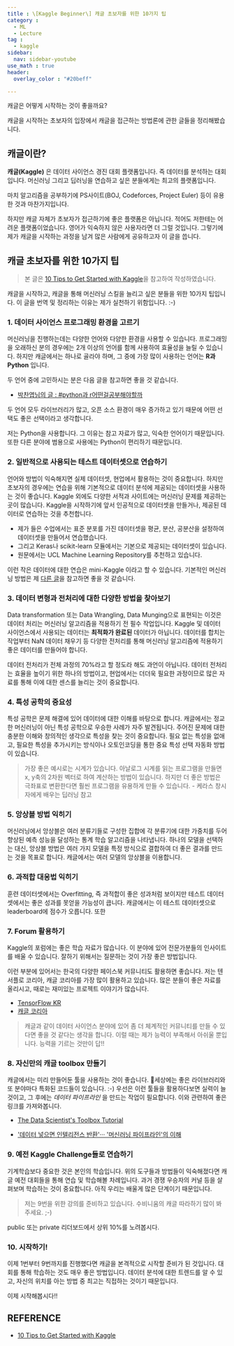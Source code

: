 ```yaml
---
title : \[Kaggle Beginner\] 캐글 초보자를 위한 10가지 팁
category :
  - ML
  - Lecture
tag :
  - kaggle
sidebar:
  nav: sidebar-youtube
use_math : true
header:
  overlay_color : "#20beff"

---
```


캐글은 어떻게 시작하는 것이 좋을까요?

캐글을 시작하는 초보자의 입장에서 캐글을 접근하는 방법론에 관한 글들을 정리해봤습니다.

## 캐글이란?

**캐글(Kaggle)** 은 데이터 사이언스 경진 대회 플랫폼입니다. 즉 데이터를 분석하는 대회입니다.
머신러닝 그리고 딥러닝을 연습하고 싶은 분들에게는 최고의 플랫폼입니다.

마치 알고리즘을 공부하기에 PS사이트(BOJ, Codeforces, Project Euler) 등이 유용한 것과 마찬가지입니다.

하지만 캐글 자체가 초보자가 접근하기에 좋은 플랫폼은 아닙니다. 적어도 저한테는 어려운 플랫폼이었습니다.
영어가 익숙하지 않은 사용자라면 더 그럴 것입니다. 그렇기에 제가 캐글을 시작하는 과정을 남겨 많은 사람에게 공유하고자 이 글을 씁니다.

## 캐글 초보자를 위한 10가지 팁

> 본 글은 [10 Tips to Get Started with Kaggle](https://opendatascience.com/10-tips-to-get-started-with-kaggle/)을 참고하여 작성하였습니다.

캐글을 시작하고, 캐글을 통해 머신러닝 스킬을 늘리고 싶은 분들을 위한 10가지 팁입니다.
이 글을 번역 및 정리하는 이유는 제가 실천하기 위함입니다. :-)

### 1. 데이터 사이언스 프로그래밍 환경을 고르기

머신러닝을 진행하는데는 다양한 언어와 다양한 환경을 사용할 수 있습니다.
프로그래밍을 오래하신 분의 경우에는 2개 이상의 언어를 함께 사용하여 효율성을 늘릴 수 있습니다.
하지만 캐글에서는 하나로 골라야 하며, 그 중에 가장 많이 사용하는 언어는 **R과 Python** 입니다.

두 언어 중에 고민하시는 분은 다음 글을 참고하면 좋을 것 같습니다.

- [박찬엽님의 글 : #python과 r어떤걸공부해야할까](https://www.facebook.com/story.php?story_fbid=2272737092766126&id=100000895736862&ref=bookmarks)

두 언어 모두 라이브러리가 많고, 오픈 소스 환경이 매우 증가하고 있기 때문에 어떤 선택도 좋은 선택이라고 생각합니다.

저는 Python을 사용합니다. 그 이유는 참고 자료가 많고, 익숙한 언어이기 때문입니다.
또한 다른 분야에 범용으로 사용에는 Python이 편리하기 때문입니다.

### 2. 일반적으로 사용되는 테스트 데이터셋으로 연습하기

언어와 방법이 익숙해지면 실제 데이터셋, 현업에서 활용하는 것이 중요합니다.
하지만 초보자의 경우에는 연습을 위해 기본적으로 데이터 분석에 제공되는 데이터셋을 사용하는 것이 좋습니다.
Kaggle 외에도 다양한 서적과 사이트에는 머신러닝 문제를 제공하는 곳이 많습니다.
Kaggle을 시작하기에 앞서 인공적으로 데이터셋을 만들거나, 제공된 데이터로 연습하는 것을 추천합니다.

- 제가 들은 수업에서는 표준 분포를 가진 데이터셋을 평균, 분산, 공분산을 설정하여 데이터셋을 만들어서 연습했습니다.
- 그리고 Keras나 scikit-learn 모듈에서는 기본으로 제공되는 데이터셋이 있습니다.
- 원문에서는 UCL Machine Learning Repository를 추천하고 있습니다.

이런 작은 데이터에 대한 연습은 mini-Kaggle 이라고 할 수 있습니다. 기본적인 머신러닝 방법은 제 [다른 글](./MLwithPython)을 참고하면 좋을 것 같습니다.

### 3. 데이터 변형과 전처리에 대한 다양한 방법을 찾아보기

Data transformation 또는 Data Wrangling, Data Munging으로 표현되는 이것은 데이터 처리는 머신러닝 알고리즘을 적용하기 전 필수 작업입니다. Kaggle 및 데이터 사이언스에서 사용되는 데이터는 **최적화가 완료된** 데이터가 아닙니다.
데이터를 합치는 작업부터 NaN 데이터 채우기 등 다양한 전처리를 통해 머신러닝 알고리즘에 적용하기 좋은 데이터를 만들어야 합니다.

데이터 전처리가 전체 과정의 70%라고 할 정도라 해도 과언이 아닙니다. 데이터 전처리는 효율을 높이기 위한 하나의 방법이고, 현업에서는 더더욱 필요한 과정이므로 많은 자료를 통해 이에 대한 센스를 늘리는 것이 중요합니다.

### 4. 특성 공학의 중요성

특성 공학은 문제 해결에 있어 데이터에 대한 이해를 바탕으로 합니다. 캐글에서는 정교한 머신러닝이 아닌 특성 공학으로 우승한 사례가 자주 발견됩니다. 주어진 문제에 대한 충분한 이해와 창의적인 생각으로 특성을 찾는 것이 중요합니다. 필요 없는 특성을 없애고, 필요한 특성을 추가시키는 방식이나 오토인코딩을 통한 중요 특성 선택 자동화 방법이 있습니다.

> 가장 좋은 예시로는 시계가 있습니다. 아날로그 시계를 읽는 프로그램을 만들면 x, y축의 2차원 벡터로 하여 계산하는 방법이 있습니다. 하지만 더 좋은 방법은 극좌표로 변환한다면 훨씬 프로그램을 유용하게 만들 수 있습니다. - 케라스 창시자에게 배우는 딥러닝 참고

### 5. 앙상블 방법 익히기

머신러닝에서 앙상블은 여러 분류기들로 구성한 집합에 각 분류기에 대한 가중치를 두어 향상된 예측 성능을 달성하는 통계 학습 알고리즘을 나타냅니다.
하나의 모델을 선택하는 대신, 앙상블 방법은 여러 가지 모델을 특정 방식으로 결합하여 더 좋은 결과를 만드는 것을 목표로 합니다.
캐글에서는 여러 모델의 앙상블을 이용합니다.

### 6. 과적합 대응법 익히기

훈련 데이터셋에서는 Overfitting, 즉 과적합이 좋은 성과처럼 보이지만 테스트 데이터셋에서는 좋은 성과를 못얻을 가능성이 큽니다.
캐글에서는 이 테스트 데이터셋으로 leaderboard에 점수가 오릅니다. 또한

### 7. Forum 활용하기

Kaggle의 포럼에는 좋은 학습 자료가 많습니다. 이 분야에 있어 전문가분들의 인사이트를 배울 수 있습니다.
잘하기 위해서는 질문하는 것이 가장 좋은 방법입니다.

이런 부분에 있어서는 한국의 다양한 페이스북 커뮤니티도 활용하면 좋습니다.
저는 텐서플로 코리아, 캐글 코리아를 가장 많이 활용하고 있습니다.
많은 분들이 좋은 자료를 올리시고, 때로는 재미있는 프로젝트 이야기가 많습니다.

- [TensorFlow KR](https://www.facebook.com/groups/TensorFlowKR/)
- [캐글 코리아](https://www.facebook.com/groups/KaggleKoreaOpenGroup/)

> 캐글과 같이 데이터 사이언스 분야에 있어 좀 더 체계적인 커뮤니티를 만들 수 있다면 좋을 것 같다는 생각을 합니다. 이럴 때는 제가 능력이 부족해서 아쉬울 뿐입니다. 능력을 기르는 것만이 답!!

### 8. 자신만의 캐글 toolbox 만들기

캐글에서는 미리 만들어둔 툴을 사용하는 것이 좋습니다. 세상에는 좋은 라이브러리와 또 분야마다 특화된 코드들이 있습니다. :-)
우선은 이런 툴들을 활용하다보면 실력이 늘것이고, 그 후에는 *데이터 파이프라인* 을 만드는 작업이 필요합니다.
이와 관련하여 좋은 링크를 가져와봅니다.

- [The Data Scientist's Toolbox Tutorial](https://www.kaggle.com/mjbahmani/the-data-scientist-s-toolbox-tutorial-1/notebook)

- ['데이터 넣으면 인텔리전스 반환'··· '머신러닝 파이프라인'의 이해](https://www.ciokorea.com/news/39248)

### 9. 예전 Kaggle Challenge들로 연습하기

기계학습보다 중요한 것은 본인의 학습입니다. 위의 도구들과 방법들이 익숙해졌다면 캐글 예전 대회들을 통해 연습 및 학습해볼 차례입니다.
과거 경쟁 우승자의 커널 등을 살펴보며 학습하는 것이 중요합니다. 아직 우리는 배울게 많은 단계이기 때문입니다.

> 저는 9번을 위한 강의를 준비하고 있습니다. 수비니움의 캐글 따라하기 많이 봐주세요. ;-)

public 또는 private 리더보드에서 상위 10%를 노려봅시다.

### 10. 시작하기!

이제 1번부터 9번까지를 진행했다면 캐글을 본격적으로 시작할 준비가 된 것입니다.
대회를 통해 학습하는 것도 매우 좋은 방법입니다. 데이터 분석에 대한 트렌드를 알 수 있고, 자신의 위치를 아는 방법 중 최고는 직접하는 것이기 때문입니다.

이제 시작해봅시다!!

## REFERENCE

- [10 Tips to Get Started with Kaggle](https://opendatascience.com/10-tips-to-get-started-with-kaggle/)
